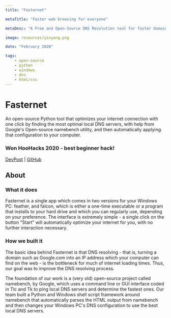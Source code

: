 ```yaml
---
title: "Fasternet"

metaTitle: "Faster web browsing for everyone"

metaDesc: "A Free and Open-Source DNS Resolution tool for faster domain name resolutions from anywhere."

image: resources/yinyang.png

date: "February 2020"

tags:
    - open-source
    - python
    - windows
    - dns
    - html/css
---
```


# Fasternet

An open-source Python tool that optimizes your internet connection with one click by finding the most optimal local DNS servers, with help from Google's Open-source namebench utility, and then automatically applying that configuration to your computer.

### Won HooHacks 2020 - best beginner hack!

[DevPost](https://devpost.com/software/fasternet-gtvhpu) | [GitHub](https://github.com/epicdragon44/fasternet/)

## About

### What it does

Fasternet is a single app which comes in two versions for your Windows PC: feather, and falcon, which is either a one-time executable or a program that installs to your hard drive and which you can regularly use, depending on your preference. The interface is extremely simple - a single click on the button "Start" will automatically optimize your internet for you, with no further interaction necessary.

### How we built it

The basic idea behind Fasternet is that DNS resolving - that is, turning a domain such as Google.com into an IP address which your computer can find on the web - is the bottleneck for much of internet loading times. Thus, our goal was to improve the DNS resolving process.

The foundation of our work is a (very old) open-source project called namebench, by Google, which uses a command line or GUI interface coded in Tlc and Tk to ping local DNS servers and determine the fastest ones. Our team built a Python and Windows shell script framework around namebench that automatically parses the HTML output from namebench and then changes your Windows PC's DNS configuration to use the best local DNS servers.
